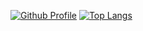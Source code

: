 [![Github Profile](https://github-readme-stats.vercel.app/api?username=limhizy15&count_private=true&hide=contribs,prs&show_icons=true&theme=vue-dark)](https://github.com/limhizy15)
[![Top Langs](https://github-readme-stats.vercel.app/api/top-langs/?username=limhizy15&layout=compact&hide=Visual%20Basic)](https://github.com/anuraghazra/github-readme-stats)
